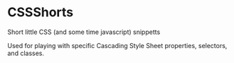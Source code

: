 # CSSShorts
Short little CSS (and some time javascript) snippetts

Used for playing with specific Cascading Style Sheet properties, selectors, and classes.
